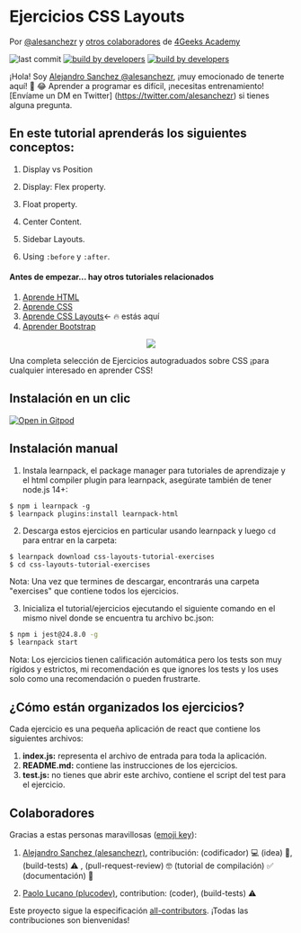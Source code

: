 # Ejercicios CSS Layouts 

Por [@alesanchezr](https://twitter.com/alesanchezr) y [otros colaboradores](https://github.com/4GeeksAcademy/css-layouts-tutorial-exercises/graphs/contributors) de [4Geeks Academy](http://4geeksacademy.co/)

![last commit](https://img.shields.io/github/last-commit/4geeksacademy/css-layouts-tutorial-exercises)
[![build by developers](https://img.shields.io/badge/build_by-Developers-blue)](https://breatheco.de)
[![build by developers](https://img.shields.io/twitter/follow/4geeksacademy?style=social&logo=twitter)](https://twitter.com/4geeksacademy)

¡Hola! Soy [Alejandro Sanchez @alesanchezr](https://github.com/alesanchezr), ¡muy emocionado de tenerte aquí! 🎉 😂 Aprender a programar es difícil, ¡necesitas entrenamiento! [Envíame un DM en Twitter] (https://twitter.com/alesanchezr) si tienes alguna pregunta. 

## En este tutorial aprenderás los siguientes conceptos:

1. Display vs Position

2. Display: Flex property.

3. Float property.

4. Center Content.

5. Sidebar Layouts.

6. Using `:before` y `:after`.

#### Antes de empezar... hay otros tutoriales relacionados 
<ol>
  <li><a href="https://github.com/4GeeksAcademy/html-tutorial-exercises-course">Aprende HTML</a></li>
  <li><a href="https://github.com/4GeeksAcademy/css-tutorial-exercises-course">Aprende CSS</a></li>
  <li><a href="https://github.com/4GeeksAcademy/css-layouts-tutorial-exercises">Aprende CSS Layouts</a>← 🔥 estás aquí</li>
  <li><a href="https://github.com/4GeeksAcademy/bootstrap-exercises-tutorial">Aprender Bootstrap</a></li>
</ol>
<p align="center">
  <img src="https://raw.githubusercontent.com/4GeeksAcademy/react-exercises/master/preview.gif">
</p>

Una completa selección de Ejercicios autograduados sobre CSS ¡para cualquier interesado en aprender CSS!

## Instalación en un clic

[![Open in Gitpod](https://gitpod.io/button/open-in-gitpod.svg)](https://gitpod.io#https://github.com/4GeeksAcademy/css-layouts-tutorial-exercises.git)

## Instalación manual 

1. Instala learnpack, el package manager para tutoriales de aprendizaje y el html compiler plugin para learnpack, asegúrate también de tener node.js 14+:

```
$ npm i learnpack -g
$ learnpack plugins:install learnpack-html
```

2. Descarga estos ejercicios en particular usando learnpack y luego `cd` para entrar en la carpeta: 

```
$ learnpack download css-layouts-tutorial-exercises
$ cd css-layouts-tutorial-exercises
```

Nota: Una vez que termines de descargar, encontrarás una carpeta "exercises" que contiene todos los ejercicios.

3. Inicializa el tutorial/ejercicios ejecutando el siguiente comando en el mismo nivel donde se encuentra tu archivo bc.json:

```sh
$ npm i jest@24.8.0 -g
$ learnpack start
```

Nota: Los ejercicios tienen calificación automática pero los tests son muy rígidos y estrictos, mi recomendación es que ignores los tests y los uses solo como una recomendación o pueden frustrarte.

## ¿Cómo están organizados los ejercicios?

Cada ejercicio es una pequeña aplicación de react que contiene los siguientes archivos:

1. **index.js:** representa el archivo de entrada para toda la aplicación.
2. **README.md:** contiene las instrucciones de los ejercicios.
3. **test.js:** no tienes que abrir este archivo, contiene el script del test para el ejercicio.

## Colaboradores
 
Gracias a estas personas maravillosas ([emoji key](https://github.com/kentcdodds/all-contributors#emoji-key)):

1. [Alejandro Sanchez (alesanchezr)](https://github.com/alesanchezr), contribución: (codificador) 💻 (idea) 🤔, (build-tests) ⚠️ , (pull-request-review) 🤓 (tutorial de compilación) ✅ (documentación) 📖

2. [Paolo Lucano (plucodev)](https://github.com/plucodev), contribution: (coder), (build-tests)  ⚠️ 

Este proyecto sigue la especificación [all-contributors](https://github.com/kentcdodds/all-contributors). ¡Todas las contribuciones son bienvenidas!
